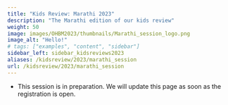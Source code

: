 ```yaml
---
title: "Kids Review: Marathi 2023"
description: "The Marathi edition of our kids review"
weight: 50
image: images/OHBM2023/thumbnails/Marathi_session_logo.png
image_alt: "Hello!"
# tags: ["examples", "content", "sidebar"]
sidebar_left: sidebar_kidsreviews2023
aliases: /kidsreview/2023/marathi_session
url: /kidsreview/2023/marathi_session
---
```



* This session is in preparation. We will update this page as soon as the registration is open.

<!-- ## Presenters and organizers
1. Name 1 ![Example image](/images/image.png)
2. Name 2 ![Example image](/images/image.png)
3. Name 3 ![Example image](/images/image.png)
-->

<!-- ## Message from organizers
Message here
-->

<!-- Youtube link, example https://www.youtube.com/watch?v=w7Ft2ymGmfc
{{< youtube w7Ft2ymGmfc >}}
-->
